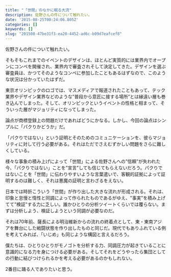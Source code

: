 ```yaml
---
title: "「世間」のなかに眠る大流"
description: 佐野さんの件について触れたい。
date: '2015-08-25T00:24:06.805Z'
categories: []
keywords: []
slug: "201508-47be31f3-ea20-4452-ad6c-b09d7eafcef8"
---
```

佐野さんの件について触れたい。

そもそもこれまでのイベントのデザインは、ほとんど実質的には業界内でオープンにコンペを開催され、業界内で審査されそして決定してきた。デザインを選ぶ審査員は、かつてそのようなコンペに参加したこともあるはずなので、このような状況は分かっていたはずだ。

東京オリンピックのロゴでは、マスメディアで報道されたこともあって、テック業界やデザイン業界などのような”普段から意匠に接する場所”とは縁遠い層も巻き込んでしまった。そして、オリンピックというイベントの性格と相まって、そういった層がマジョリティになってしまった。

論点が商標登録上の問題だけであればどうにかなる。しかし、今回の論点はシンプルに「パクりかどうか」だ。

「パクりではない」という証明とそのためのコミュニケーションを、彼らマジョリティに対して行う必要がある。それはただでさえむずかしい問題をさらに難しくしている。

様々な事象の積み上げによって「世間」による佐野さんへの”信頼”が失われた今、「パクりではない」ことを"宣言"しても信じてもらえないだろう。パクりではないことを「世間」に伝わりやすいような言葉遣いで、客観的証拠によって証明するのは難しく、それは悪魔の証明と言わざるをえない。

日本では時折こういう「世間」が作り出した大きな流れが形成される。それは、印象と怠慢と惰性と同調によって作られたものであるがゆえ、"事実"を積み上げてて"検証"する力に乏しい。誰かひとりの分析ツイートくらいでは覆らない。まずは分析しよう、検証しようという同調が必要なのだ。

それは70年前、薩長による明治維新からの流れの終着点として、東・東南アジアを舞台にした戦闘状態を作り出したものと同じだ。現代でもありふれている例を考えてみれば、「いじめ」も同じような構図と言えるだろう。

僕たちは、ひとりひとりがモノゴトを分析する力、同調圧力が起きていることに意識的になる力を身につける必要がある。そしてそれをどうやったら集団としての行動に結びつけられるかを考える必要があるのかもしれない。

2番目に踊る人でありたいと思う。